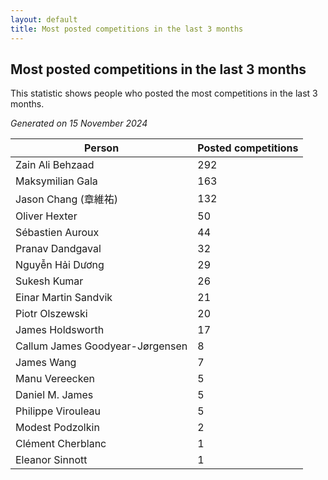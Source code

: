 ```yaml
---
layout: default
title: Most posted competitions in the last 3 months
---
```

## Most posted competitions in the last 3 months
This statistic shows people who posted the most competitions in the last 3 months.

*Generated on 15 November 2024*

| Person | Posted competitions |
| --- | --- |
| Zain Ali Behzaad | 292 |
| Maksymilian Gala | 163 |
| Jason Chang (章維祐) | 132 |
| Oliver Hexter | 50 |
| Sébastien Auroux | 44 |
| Pranav Dandgaval | 32 |
| Nguyễn Hải Dương | 29 |
| Sukesh Kumar | 26 |
| Einar Martin Sandvik | 21 |
| Piotr Olszewski | 20 |
| James Holdsworth | 17 |
| Callum James Goodyear-Jørgensen | 8 |
| James Wang | 7 |
| Manu Vereecken | 5 |
| Daniel M. James | 5 |
| Philippe Virouleau | 5 |
| Modest Podzolkin | 2 |
| Clément Cherblanc | 1 |
| Eleanor Sinnott | 1 |
